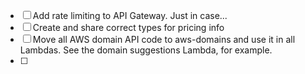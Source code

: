 - [ ] Add rate limiting to API Gateway. Just in case...
- [ ] Create and share correct types for pricing info
- [ ] Move all AWS domain API code to aws-domains and use it in all Lambdas. See the domain suggestions Lambda, for example.
- [ ] 

